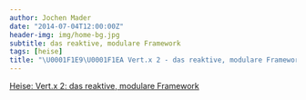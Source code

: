 ```yaml
---
author: Jochen Mader
date: "2014-07-04T12:00:00Z"
header-img: img/home-bg.jpg
subtitle: das reaktive, modulare Framework
tags: [heise]
title: "\U0001F1E9\U0001F1EA Vert.x 2 - das reaktive, modulare Framework"
---
```

[Heise: Vert.x 2: das reaktive, modulare Framework](http://www.heise.de/developer/artikel/Vert-x-2-das-reaktive-modulare-Framework-2248970.html)